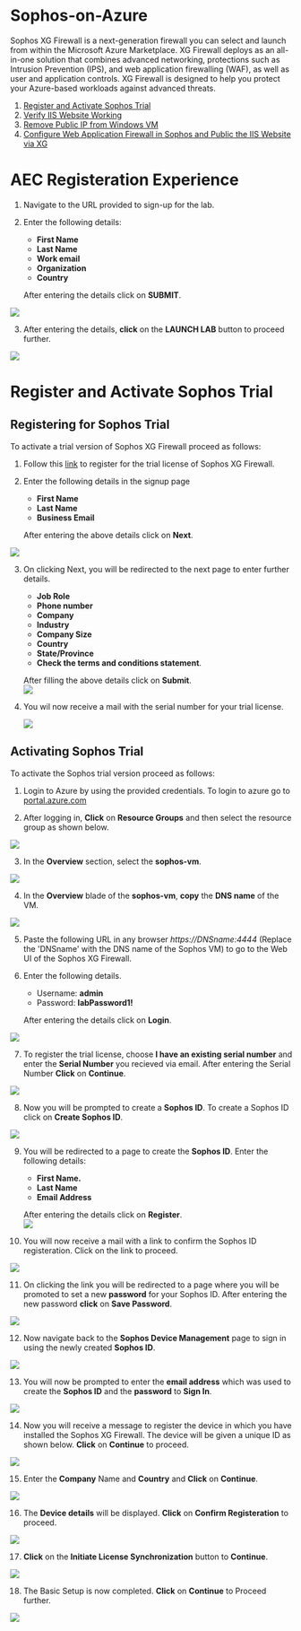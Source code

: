 # Sophos-on-Azure

Sophos XG Firewall is a next-generation firewall you can select and launch from within the Microsoft Azure Marketplace. XG Firewall deploys as an all-in-one solution that combines advanced networking, protections such as Intrusion Prevention (IPS), and web application firewalling (WAF), as well as user and application controls. XG Firewall is designed to help you protect your Azure-based workloads against advanced threats.


<!-- TOC -->

1. [Register and Activate Sophos Trial](/Hands-on-Lab/Register-and-Activate-Sophos-Trial.md)  
2. [Verify IIS Website Working ](/Hands-on-Lab/Verify-IIS-Website-Working.md)  
3. [Remove Public IP from Windows VM](/Hands-on-Lab/Remove-Public-IP-from-Windows-VM.md)    
4. [Configure Web Application Firewall in Sophos and Public the IIS Website via XG](/Hands-on-Lab/Configure-Web-Application-Firewall-in-Sophos-and-Public-the-IIS-Website-via-XG.md)    




<!-- /TOC -->

# AEC Registeration Experience  

1. Navigate to the URL provided to sign-up for the lab.  

2. Enter the following details:  
   * **First Name**  
   * **Last Name**  
   * **Work email**  
   * **Organization**  
   * **Country**  
   
   After entering the details click on **SUBMIT**.  
   
<img src="/images/AEC registeration.png"/>  

3. After entering the details, **click** on the **LAUNCH LAB** button to proceed further.      

<img src="/images/launch lab button.png"/>  


# Register and Activate Sophos Trial

## Registering for Sophos Trial

To activate a trial version of Sophos XG Firewall proceed as follows:  

1.  Follow this [link](https://secure2.sophos.com/en-us/products/next-gen-firewall/free-trial.aspx) to register for the trial license of Sophos XG Firewall.  

2.  Enter the following details in the signup page  
    * **First Name**    
    * **Last Name**  
    * **Business Email**  
    
    After entering the above details click on **Next**.   

<img src="/images/sophos trial signup image 1.png"/>  

3. On clicking Next, you will be redirected to the next page to enter further details.  
   * **Job Role**  
   * **Phone number**  
   * **Company**  
   * **Industry**  
   * **Company Size**  
   * **Country**  
   * **State/Province**  
   * **Check the terms and conditions statement**.  
   
   After filling the above details click on **Submit**.  
   <img src="/images/sophos trial signup image 2.png"/>  
   
4. You wil now receive a mail with the serial number for your trial license.  
   
   <img src="/images/sophos seiral number mail.png"/>    

## Activating Sophos Trial  

To activate the Sophos trial version proceed as follows:  

1. Login to Azure by using the provided credentials. To login to azure go to [portal.azure.com](https://portal.azure.com/)  

2. After logging in, **Click** on **Resource Groups** and then select the resource group as shown below.  
<img src="/images/selecting rg.png"/>  

3. In the **Overview** section, select the **sophos-vm**.  
<img src="/images/selecting sophos vm.png"/>  

4. In the **Overview** blade of the **sophos-vm**, **copy** the **DNS name** of the VM.  
<img src="/images/copy dns of sophus vm.png"/>  

5. Paste the following URL in any browser *https://DNSname:4444* (Replace the 'DNSname' with the DNS name of the Sophos VM) to go to the Web UI of the Sophos XG Firewall.  

6. Enter the following details.  
   * Username: **admin**  
   * Password: **labPassword1!**  
   
   After entering the details click on **Login**. 
<img src="/images/sophos login.png"/>  

7. To register the trial license, choose **I have an existing serial number** and enter the **Serial Number** you recieved via email. After entering the Serial Number **Click** on **Continue**.    
<img src="/images/serial number entering.png"/>  

8. Now you will be prompted to create a **Sophos ID**. To create a Sophos ID click on **Create Sophos ID**.  
<img src="/images/sophos id creation.png"/>  

9. You will be redirected to a page to create the **Sophos ID**. Enter the following details:  
   * **First Name.**  
   * **Last Name**  
   * **Email Address**  
   
   After entering the details click on **Register**.  
   <img src="/images/sophos id details.png"/>  
   
10. You will now receive a mail with a link to confirm the Sophos ID registeration. Click on the link to proceed.  
<img src="/images/sophos id confirmation.png"/>  

11. On clicking the link you will be redirected to a page where you will be promoted to set a new **password** for your Sophos ID. After entering the new password **click** on **Save Password**.    
<img src="/images/sophos id password set.png"/>  
   

12. Now navigate back to the **Sophos Device Management** page to sign in using the newly created **Sophos ID**.  
<img src="/images/sophos device mgmt page.png"/>  

13. You will now be prompted to enter the **email address** which was used to create the **Sophos ID** and the **password** to **Sign In**.  
<img src="/images/signing in using sophos id.png"/>    

14. Now you will receive a message to register the device in which you have installed the Sophos XG Firewall. The device will be given a unique ID as shown below. **Click** on **Continue** to proceed.  
<img src="/images/sophos device registeration.png"/>  

15. Enter the **Company** Name and **Country** and **Click** on **Continue**.  
<img src="/images/company name and country.png"/>    

16. The **Device details** will be displayed. **Click** on **Confirm Registeration** to proceed.  
<img src="/images/deve details confirmation.png"/>  

17. **Click** on the **Initiate License Synchronization** button to **Continue**.  
<img src="/images/initate license sync.png"/>  

18. The Basic Setup is now completed. **Click** on **Continue** to Proceed further.  
<img src="/images/basic setup complete.png"/>  

